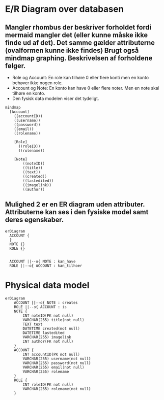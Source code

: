 # E/R Diagram over databasen
## Mangler rhombus der beskriver forholdet fordi mermaid mangler det (eller kunne måske ikke finde ud af det). Det samme gælder attributerne (ovalformen kunne ikke findes) Brugt også mindmap graphing. Beskrivelsen af forholdene følger.
- Role og Account: En role kan tilhøre 0 eller flere konti men en konto behøver ikke nogen role. 
- Account og Note: En konto kan have 0 eller flere noter. Men en note skal tilhøre en konto.  
- Den fysisk data modelen viser det tydeligt. 
```mermaid
mindmap
  [Account]
    ((accountID))
    ((username))
    ((password))
    ((email))
    ((rolename))
    
    [Role]
      ((roleID))
      ((rolename))
    
    [Note]
        ((noteID))
        ((title))
        ((text))
        ((created))
        ((lastedited))
        ((imagelink))
        ((author))
```
## Mulighed 2 er en ER diagram uden attributer. Attributerne kan ses i den fysiske model samt deres egenskaber. 
```mermaid
erDiagram
  ACCOUNT {
  }
  NOTE {}
  ROLE {}

  
  ACCOUNT ||--o{ NOTE : kan_have
  ROLE ||--o{ ACCOUNT : kan_tilhoer
```

# Physical data model

```mermaid
erDiagram
    ACCOUNT ||--o{ NOTE : creates
    ROLE ||--o{ ACCOUNT : is
    NOTE {
        INT noteID(PK not null)
        VARCHAR(255) title(not null)
        TEXT text
        DATETIME created(not null)
        DATETIME lastedited
        VARCHAR(255) imagelink
        INT author(FK not null)
    }
    ACCOUNT {
        INT accountID(PK not null)
        VARCHAR(255) username(not null)
        VARCHAR(255) password(not null)
        VARCHAR(255) email(not null)
        VARCHAR(255) rolename
    }
    ROLE {
        INT roleID(PK not null)
        VARCHAR(255) rolename(not null)
    }
```